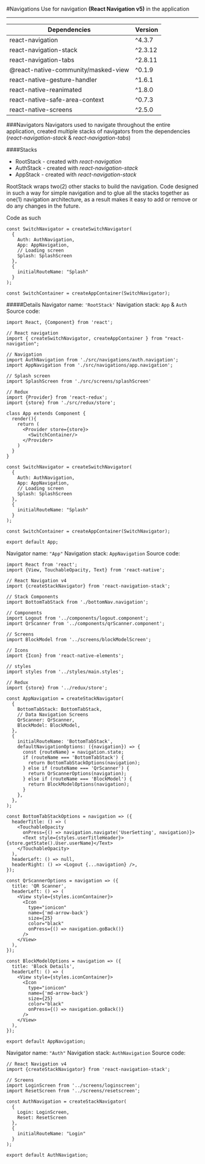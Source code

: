 #Navigations
Use for navigation **(React Navigation v5)** in the application

---

| Dependencies                        | Version |
| ----------------------------------- | ------- |
| react-navigation                    | ^4.3.7  |
| react-navigation-stack              | ^2.3.12 |
| react-navigation-tabs               | ^2.8.11 |
| @react-native-community/masked-view | ^0.1.9  |
| react-native-gesture-handler        | ^1.6.1  |
| react-native-reanimated             | ^1.8.0  |
| react-native-safe-area-context      | ^0.7.3  |
| react-native-screens                | ^2.5.0  |

###Navigators
Navigators used to navigate throughout the entire application, created multiple stacks of navigators from the dependencies (_react-navigation-stack_ & _react-navigation-tabs_)

####Stacks

- RootStack - created with _react-navigation_
- AuthStack - created with _react-navigation-stack_
- AppStack - created with _react-navigation-stack_

RootStack wraps two(2) other stacks to build the navigation. Code designed in such a way for simple navigation and to glue all the stacks together as one(1) navigation architecture, as a result makes it easy to add or remove or do any changes in the future.

Code as such

```
const SwitchNavigator = createSwitchNavigator(
  {
    Auth: AuthNavigation,
    App: AppNavigation,
    // Loading screen
    Splash: SplashScreen
  },
  {
    initialRouteName: "Splash"
  }
);

const SwitchContainer = createAppContainer(SwitchNavigator);
```

#####Details
Navigator name: `'RootStack'`
Navigation stack: `App` & `Auth`
Source code:

```
import React, {Component} from 'react';

// React navigation
import { createSwitchNavigator, createAppContainer } from "react-navigation";

// Navigation
import AuthNavigation from './src/navigations/auth.navigation';
import AppNavigation from './src/navigations/app.navigation';

// Splash screen
import SplashScreen from './src/screens/splashScreen'

// Redux
import {Provider} from 'react-redux';
import {store} from './src/redux/store';

class App extends Component {
  render(){
    return (
      <Provider store={store}>
        <SwitchContainer/>
      </Provider>
    )
  }
}

const SwitchNavigator = createSwitchNavigator(
  {
    Auth: AuthNavigation,
    App: AppNavigation,
    // Loading screen
    Splash: SplashScreen
  },
  {
    initialRouteName: "Splash"
  }
);

const SwitchContainer = createAppContainer(SwitchNavigator);

export default App;
```

Navigator name: `"App"`
Navigation stack: `AppNavigation`
Source code:

```
import React from 'react';
import {View, TouchableOpacity, Text} from 'react-native';

// React Navigation v4
import {createStackNavigator} from 'react-navigation-stack';

// Stack Components
import BottomTabStack from './bottomNav.navigation';

// Components
import Logout from '../components/logout.component';
import QrScanner from '../components/qrScanner.component';

// Screens
import BlockModel from '../screens/blockModelScreen';

// Icons
import {Icon} from 'react-native-elements';

// styles
import styles from '../styles/main.styles';

// Redux
import {store} from '../redux/store';

const AppNavigation = createStackNavigator(
  {
    BottomTabStack: BottomTabStack,
    // Data Navigation Screens
    QrScanner: QrScanner,
    BlockModel: BlockModel,
  },
  {
    initialRouteName: 'BottomTabStack',
    defaultNavigationOptions: ({navigation}) => {
      const {routeName} = navigation.state;
      if (routeName === 'BottomTabStack') {
        return BottomTabStackOptions(navigation);
      } else if (routeName === 'QrScanner') {
        return QrScannerOptions(navigation);
      } else if (routeName === 'BlockModel') {
        return BlockModelOptions(navigation);
      }
    },
  },
);

const BottomTabStackOptions = navigation => ({
  headerTitle: () => (
    <TouchableOpacity
      onPress={() => navigation.navigate('UserSetting', navigation)}>
      <Text style={styles.userTitleHeader}>{store.getState().User.userName}</Text>
    </TouchableOpacity>
  ),
  headerLeft: () => null,
  headerRight: () => <Logout {...navigation} />,
});

const QrScannerOptions = navigation => ({
  title: 'QR Scanner',
  headerLeft: () => (
    <View style={styles.iconContainer}>
      <Icon
        type="ionicon"
        name={'md-arrow-back'}
        size={25}
        color="black"
        onPress={() => navigation.goBack()}
      />
    </View>
  ),
});

const BlockModelOptions = navigation => ({
  title: 'Block Details',
  headerLeft: () => (
    <View style={styles.iconContainer}>
      <Icon
        type="ionicon"
        name={'md-arrow-back'}
        size={25}
        color="black"
        onPress={() => navigation.goBack()}
      />
    </View>
  ),
});

export default AppNavigation;
```

Navigator name: `"Auth"`
Navigation stack: `AuthNavigation`
Source code:

```
// React Navigation v4
import {createStackNavigator} from 'react-navigation-stack';

// Screens
import LoginScreen from '../screens/loginscreen';
import ResetScreen from '../screens/resetscreen';

const AuthNavigation = createStackNavigator(
  {
    Login: LoginScreen,
    Reset: ResetScreen
  },
  {
    initialRouteName: "Login"
  }
);

export default AuthNavigation;
```
